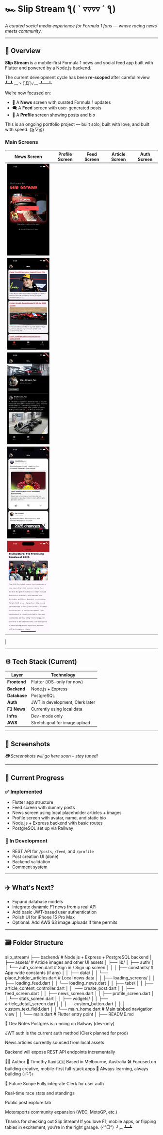 # 🏎️ Slip Stream ƪ( ` ▿▿▿▿ ´ ƪ)

*A curated social media experience for Formula 1 fans — where racing news meets community.*

---

## 📌 Overview

**Slip Stream** is a mobile-first Formula 1 news and social feed app built with Flutter and powered by a Node.js backend.

The current development cycle has been **re-scoped** after careful review ┻━┻ ︵ヽ(`Д´)ﾉ︵ ┻━┻

We’re now focused on:
- 📄 A **News** screen with curated Formula 1 updates
- 🗨️ A **Feed** screen with user-generated posts
- 👤 A **Profile** screen showing posts and bio

This is an ongoing portfolio project — built solo, built with love, and built with speed. (≧▽≦)


### Main Screens
| News Screen | Profile Screen | Feed Screen | Article Screen | Auth Screen | 
|-------------|---------------|---------------|----------------|------------|
| <img src="slip_stream/assets/auth-screen-screenshot.png" width="200"/> 
| <img src="slip_stream/assets/news_screenshot.png" width="200"/> 
| <img src="slip_stream/assets/profile_screenshot.png" width="200"/> 
| <img src="slip_stream/assets/feed_screenshot.png" width="200"/> 
| <img src="slip_stream/assets/article_screenshot.png" width="200"/> 
|

---

## ⚙️ Tech Stack (Current)

| Layer        | Technology                     |
| ------------ | ----------------------------- |
| **Frontend** | Flutter (iOS-only for now)     |
| **Backend**  | Node.js + Express              |
| **Database** | PostgreSQL                     |
| **Auth**     | JWT in development, Clerk later |
| **F1 News**  | Currently using local data     |
| **Infra**    | Dev-mode only                  |
| **AWS**      | Stretch goal for image upload  |

---

## 📸 Screenshots

_📷 Screenshots will go here soon – stay tuned!_

---

## 🧭 Current Progress

### ✅ Implemented
- Flutter app structure
- Feed screen with dummy posts
- News screen using local placeholder articles + images
- Profile screen with avatar, name, and static bio
- Node.js + Express backend with basic routes
- PostgreSQL set up via Railway

### 🔧 In Development
- REST API for `/posts`, `/feed`, and `/profile`
- Post creation UI (done)
- Backend validation
- Comment system

---

## ✈️ What's Next?

- Expand database models
- Integrate dynamic F1 news from a real API
- Add basic JWT-based user authentication
- Polish UI for iPhone 15 Pro Max
- Optional: Add AWS S3 image uploads if time permits

---

## 🗃️ Folder Structure

slip_stream/
├── backend/                        # Node.js + Express + PostgreSQL backend
│
├── assets/                         # Article images and other UI assets
│
├── lib/
│   ├── auth/
│   │   └── auth_screen.dart        # Sign in / Sign up screen
│   │
│   ├── constants/                  # App-wide constants (if any)
│
│   ├── data/
│   │   └── place_holder_articles.dart   # Local news data
│
│   ├── loading_screens/
│   │   ├── loading_feed.dart
│   │   └── loading_news.dart
│
│   ├── tabs/
│   │   ├── article_content_controller.dart
│   │   ├── create_post.dart
│   │   ├── feed_screen.dart
│   │   ├── news_screen.dart
│   │   ├── profile_screen.dart
│   │   └── stats_screen.dart
│
│   ├── widgets/
│   │   ├── article_detail_screen.dart
│   │   ├── custom_button.dart
│   │   ├── custom_text_field.dart
│   │   └── main_home.dart          # Main tabbed navigation view
│
│   └── main.dart                   # Flutter entry point
│
├── README.md

🧪 Dev Notes
Postgres is running on Railway (dev-only)

JWT auth is the current auth method (Clerk planned for prod)

News articles currently sourced from local assets

Backend will expose REST API endpoints incrementally

👨‍💻 Author
👤 Timothy Itayi
🇦🇺 Based in Melbourne, Australia
🛠️ Focused on building creative, mobile-first full-stack apps
💬 Always learning, always building (ง'̀-'́)ง

🎯 Future Scope
Fully integrate Clerk for user auth

Real-time race stats and standings

Public post explore tab

Motorsports community expansion (WEC, MotoGP, etc.)

Thanks for checking out Slip Stream! If you love F1, mobile apps, or flipping tables in excitement, you’re in the right garage.
(╯°□°）╯︵ ┻━┻

